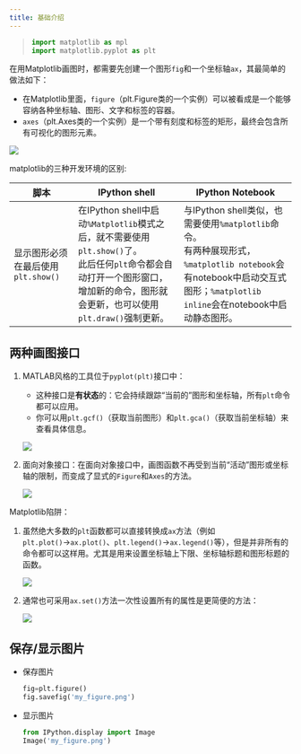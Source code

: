 ```yaml
---
title: 基础介绍
---
```


> ```python
> import matplotlib as mpl
> import matplotlib.pyplot as plt
> ```

在用Matplotlib画图时，都需要先创建一个图形`fig`和一个坐标轴`ax`，其最简单的做法如下：

- 在Matplotlib里面，`figure`（plt.Figure类的一个实例）可以被看成是一个能够容纳各种坐标轴、图形、文字和标签的容器。
- `axes`（plt.Axes类的一个实例）是一个带有刻度和标签的矩形，最终会包含所有可视化的图形元素。       

![](https://chua-n.gitee.io/figure-bed/notebook/Python/483.png)

matplotlib的三种开发环境的区别:

| 脚本                               | IPython shell                                                | IPython Notebook                                             |
| ---------------------------------- | ------------------------------------------------------------ | ------------------------------------------------------------ |
| 显示图形必须在最后使用`plt.show()` | 在IPython shell中启动`%Matplotlib`模式之后，就不需要使用`plt.show()`了。<br />此后任何`plt`命令都会自动打开一个图形窗口，增加新的命令，图形就会更新，也可以使用`plt.draw()`强制更新。 | 与IPython shell类似，也需要使用`%matplotlib`命令。<br />有两种展现形式，`%matplotlib notebook`会有notebook中启动交互式图形；`%matplotlib inline`会在notebook中启动静态图形。 |

## 两种画图接口

1. MATLAB风格的工具位于`pyplot(plt)`接口中：

    - 这种接口是**有状态**的：它会持续跟踪“当前的”图形和坐标轴，所有`plt`命令都可以应用。
    - 你可以用`plt.gcf()`（获取当前图形）和`plt.gca()`（获取当前坐标轴）来查看具体信息。

    ![](https://chua-n.gitee.io/figure-bed/notebook/Python/484.png)

2. 面向对象接口：在面向对象接口中，画图函数不再受到当前“活动”图形或坐标轴的限制，而变成了显式的`Figure`和`Axes`的方法。

    ![](https://chua-n.gitee.io/figure-bed/notebook/Python/485.png)

Matplotlib陷阱：

1. 虽然绝大多数的`plt`函数都可以直接转换成`ax`方法（例如`plt.plot()`→`ax.plot()`、`plt.legend()`→`ax.legend()`等），但是并非所有的命令都可以这样用。尤其是用来设置坐标轴上下限、坐标轴标题和图形标题的函数。

    ![](https://chua-n.gitee.io/figure-bed/notebook/Python/486.png)

2. 通常也可采用`ax.set()`方法一次性设置所有的属性是更简便的方法：

    ![](https://chua-n.gitee.io/figure-bed/notebook/Python/487.png)

## 保存/显示图片

- 保存图片

    ```python
    fig=plt.figure()
    fig.savefig('my_figure.png')
    ```

- 显示图片

    ```python
    from IPython.display import Image
    Image('my_figure.png')
    ```

